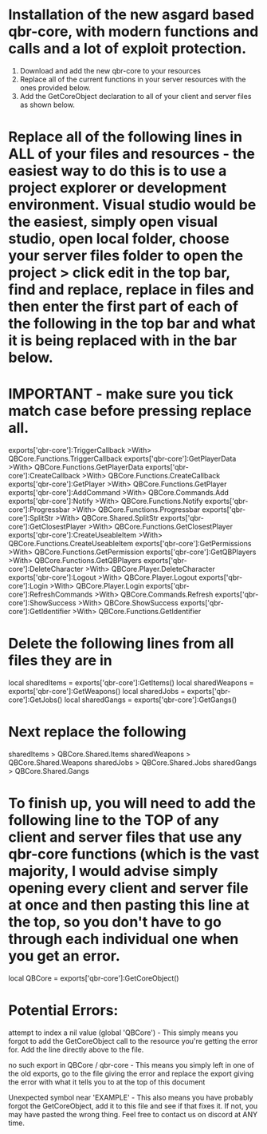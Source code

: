# Installation of the new asgard based qbr-core, with modern functions and calls and a lot of exploit protection.
1) Download and add the new qbr-core to your resources
2) Replace all of the current functions in your server resources with the ones provided below.
3) Add the GetCoreObject declaration to all of your client and server files as shown below.

# Replace all of the following lines in ALL of your files and resources - the easiest way to do this is to use a project explorer or development environment. Visual studio would be the easiest, simply open visual studio, open local folder, choose your server files folder to open the project > click edit in the top bar, find and replace, replace in files and then enter the first part of each of the following in the top bar and what it is being replaced with in the bar below.

# IMPORTANT - make sure you tick match case before pressing replace all.

exports['qbr-core']:TriggerCallback 	>With> 			QBCore.Functions.TriggerCallback
exports['qbr-core']:GetPlayerData 		>With>	 		QBCore.Functions.GetPlayerData
exports['qbr-core']:CreateCallback 		>With> 			QBCore.Functions.CreateCallback
exports['qbr-core']:GetPlayer 			>With> 			QBCore.Functions.GetPlayer
exports['qbr-core']:AddCommand 			>With> 			QBCore.Commands.Add
exports['qbr-core']:Notify 				>With> 			QBCore.Functions.Notify
exports['qbr-core']:Progressbar 		>With> 			QBCore.Functions.Progressbar
exports['qbr-core']:SplitStr 			>With> 			QBCore.Shared.SplitStr
exports['qbr-core']:GetClosestPlayer 	>With> 			QBCore.Functions.GetClosestPlayer
exports['qbr-core']:CreateUseableItem 	>With> 			QBCore.Functions.CreateUseableItem
exports['qbr-core']:GetPermissions 		>With> 			QBCore.Functions.GetPermission
exports['qbr-core']:GetQBPlayers 		>With> 			QBCore.Functions.GetQBPlayers
exports['qbr-core']:DeleteCharacter 	>With> 			QBCore.Player.DeleteCharacter
exports['qbr-core']:Logout 				>With> 			QBCore.Player.Logout
exports['qbr-core']:Login 				>With> 			QBCore.Player.Login
exports['qbr-core']:RefreshCommands 	>With> 			QBCore.Commands.Refresh
exports['qbr-core']:ShowSuccess 		>With> 			QBCore.ShowSuccess
exports['qbr-core']:GetIdentifier 		>With> 			QBCore.Functions.GetIdentifier

# Delete the following lines from all files they are in
local sharedItems = exports['qbr-core']:GetItems()
local sharedWeapons = exports['qbr-core']:GetWeapons()
local sharedJobs = exports['qbr-core']:GetJobs()
local sharedGangs = exports['qbr-core']:GetGangs()

# Next replace the following
sharedItems		> 	QBCore.Shared.Items
sharedWeapons 	> 	QBCore.Shared.Weapons
sharedJobs 		> 	QBCore.Shared.Jobs
sharedGangs 	> 	QBCore.Shared.Gangs

# To finish up, you will need to add the following line to the TOP of any client and server files that use any qbr-core functions (which is the vast majority, I would advise simply opening every client and server file at once and then pasting this line at the top, so you don't have to go through each individual one when you get an error.
local QBCore = exports['qbr-core']:GetCoreObject()

# Potential Errors:

attempt to index a nil value (global 'QBCore') - This simply means you forgot to add the GetCoreObject call to the resource you're getting the error for. Add the line directly above to the file.

no such export in QBCore / qbr-core - This means you simply left in one of the old exports, go to the file giving the error and replace the export giving the error with what it tells you to at the top of this document

Unexpected symbol near 'EXAMPLE' - This also means you have probably forgot the GetCoreObject, add it to this file and see if that fixes it. If not, you may have pasted the wrong thing. Feel free to contact us on discord at ANY time.